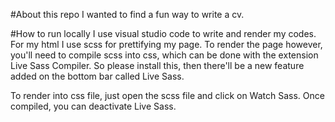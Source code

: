#About this repo
I wanted to find a fun way to write a cv.

#How to run locally
I use visual studio code to write and render my codes. For my html I use scss for prettifying my page. To render the page however, you'll need to compile scss into css, which can be done with the extension Live Sass Compiler. So please install this, then there'll be a new feature added on the bottom bar called Live Sass.

To render into css file, just open the scss file and click on Watch Sass. Once compiled, you can deactivate Live Sass.